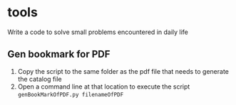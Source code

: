 # tools
Write a code to solve small problems encountered in daily life
## Gen bookmark for PDF
1. Copy the script to the same folder as the pdf file that needs to generate the catalog file
2. Open a command line at that location to execute the script
``` genBookMarkOfPDF.py filenameOfPDF ```
